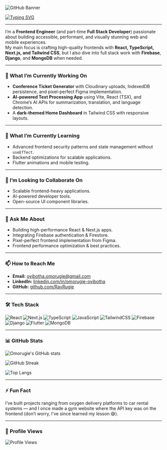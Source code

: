 <!-- Custom Banner -->
![GitHub Banner](https://res.cloudinary.com/dcmvrcdc8/image/upload/v1755238304/omorugie_kevqob.jpg)

[![Typing SVG](https://readme-typing-svg.herokuapp.com?font=Fira+Code&size=26&pause=1000&color=00F7F7&width=650&lines=Hi+there+%F0%9F%91%8B+I'm+Omorugie+Oyibotha;Frontend+Engineer+%26+Part-time+Full+Stack;React+%7C+Next.js+%7C+TypeScript;TailwindCSS+%7C+Firebase+%7C+Django)](https://git.io/typing-svg)

---

I’m a **Frontend Engineer** (and part-time **Full Stack Developer**) passionate about building accessible, performant, and visually stunning web and mobile experiences.  
My main focus is crafting high-quality frontends with **React, TypeScript, Next.js, and Tailwind CSS**, but I also dive into full stack work with **Firebase**, **Django**, and **MongoDB** when needed.  

---

### 🚀 What I’m Currently Working On
- **Conference Ticket Generator** with Cloudinary uploads, IndexedDB persistence, and pixel-perfect Figma implementation.
- **AI-powered Text Processing App** using Vite, React (TSX), and Chrome’s AI APIs for summarization, translation, and language detection.
- A **dark-themed Home Dashboard** in Tailwind CSS with responsive layouts.

---

### 🌱 What I’m Currently Learning
- Advanced frontend security patterns and state management without `useEffect`.
- Backend optimizations for scalable applications.
- Flutter animations and mobile testing.

---

### 👯 I’m Looking to Collaborate On
- Scalable frontend-heavy applications.
- AI-powered developer tools.
- Open-source UI component libraries.

---

### 💬 Ask Me About
- Building high-performance React & Next.js apps.
- Integrating Firebase authentication & Firestore.
- Pixel-perfect frontend implementation from Figma.
- Frontend performance optimization & best practices.

---

### 📫 How to Reach Me
- **Email:** [oyibotha.omorugie@gmail.com](mailto:oyibotha.omorugie@gmail.com)
- **LinkedIn:** [linkedin.com/in/omorugie-oyibotha](https://linkedin.com/in/omorugie-oyibotha)
- **GitHub:** [github.com/RayRugie](https://github.com/RayRugie)

---

### 🛠 Tech Stack
![React](https://img.shields.io/badge/React-20232A?style=for-the-badge&logo=react&logoColor=61DAFB)
![Next.js](https://img.shields.io/badge/Next.js-000000?style=for-the-badge&logo=nextdotjs&logoColor=white)
![TypeScript](https://img.shields.io/badge/TypeScript-007ACC?style=for-the-badge&logo=typescript&logoColor=white)
![JavaScript](https://img.shields.io/badge/JavaScript-F7E018?style=for-the-badge&logo=javascript&logoColor=black)
![TailwindCSS](https://img.shields.io/badge/Tailwind_CSS-38B2AC?style=for-the-badge&logo=tailwind-css&logoColor=white)
![Firebase](https://img.shields.io/badge/Firebase-FFCA28?style=for-the-badge&logo=firebase&logoColor=black)
![Django](https://img.shields.io/badge/Django-092E20?style=for-the-badge&logo=django&logoColor=white)
![Flutter](https://img.shields.io/badge/Flutter-02569B?style=for-the-badge&logo=flutter&logoColor=white)
![MongoDB](https://img.shields.io/badge/MongoDB-4EA94B?style=for-the-badge&logo=mongodb&logoColor=white)

---

### 📊 GitHub Stats
![Omorugie's GitHub stats](https://github-readme-stats.vercel.app/api?username=RayRugie&show_icons=true&theme=tokyonight)

![GitHub Streak](https://streak-stats.demolab.com?user=RayRugie&theme=tokyonight&hide_border=true)

![Top Langs](https://github-readme-stats.vercel.app/api/top-langs/?username=RayRugie&layout=compact&theme=tokyonight)

---

### ⚡ Fun Fact
I’ve built projects ranging from oxygen delivery platforms to car rental systems — and I once made a gym website where the API key was on the frontend (don’t worry, I’ve since learned my lesson 😅).

---

### 👀 Profile Views
![Profile Views](https://komarev.com/ghpvc/?username=RayRugie&label=Profile%20views&color=0e75b6&style=flat)
